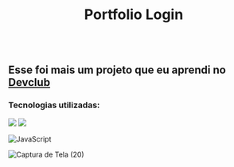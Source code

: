 <h1 align="center"> Portfolio Login </h1>
<br>
<br>
<h2> Esse foi mais um projeto que eu aprendi no <a href="https://rodolfomori.com.br/devclub">Devclub</a></h2>
<h3> Tecnologias utilizadas: </h3>
<img src="https://img.shields.io/badge/HTML5-E34F26?style=for-the-badge&logo=html5&logoColor=white">
<img src="https://img.shields.io/badge/CSS3-1572B6?style=for-the-badge&logo=css3&logoColor=white">

![JavaScript](https://img.shields.io/badge/javascript-%23323330.svg?style=for-the-badge&logo=javascript&logoColor=%23F7DF1E)

![Captura de Tela (20)](https://github.com/Julianaaraujo20/Portfolio/assets/160653647/6237b5bc-2be4-48bc-a9d1-eda5347d3bdd)

